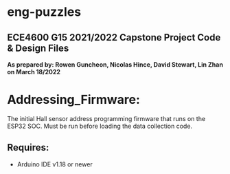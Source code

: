 # eng-puzzles
## ECE4600 G15 2021/2022 Capstone Project Code & Design Files
**As prepared by: Rowen Guncheon, Nicolas Hince, David Stewart, Lin Zhan on March 18/2022**

# Addressing_Firmware:
  The initial Hall sensor address programming firmware that runs on the ESP32 SOC. Must be run before loading the data collection code.

## Requires:
- Arduino IDE v1.18 or newer
